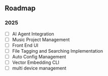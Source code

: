 ## Roadmap

### 2025

- [ ] AI Agent Integration
- [ ] Music Project Management
- [ ] Front End UI
- [ ] File Tagging and Searching Implementation
- [ ] Auto Config Management
- [ ] Vector Embedding CLI
- [ ] multi device management
